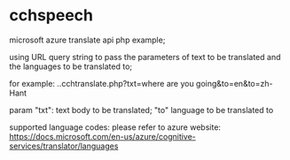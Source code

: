 # cchspeech

microsoft azure translate api php example; 

using URL query string to pass the parameters of text to be translated and the languages to be translated to;

for example:  ..cchtranslate.php?txt=where are you going&to=en&to=zh-Hant

param "txt": text body to be translated; "to" language to be translated to

supported language codes: please refer to azure website: https://docs.microsoft.com/en-us/azure/cognitive-services/translator/languages
